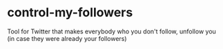 # control-my-followers
Tool for Twitter that makes everybody who you don't follow, unfollow you (in case they were already your followers)
